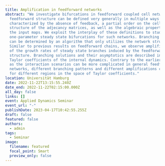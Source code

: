 ```yaml
---
title: Amplification in feedforward networks
abstract: "We investigate bifurcations in feedforward coupled cell networks. The
  feedforward structure can be defined very generally in multiple ways: It is
  characterized by the absence of feedback, a partial order on the cells, the
  structure of the adjecancy matrices, as well as the algebraic properties of
  the input maps. We exploit the interplay of these definitions to study generic
  one-parameter steady state bifurcations for such networks. Branching solutions
  can be determined by an algorithm that only utilizes the network structure.
  Similar to previous results on feedforward chains, we observe amplifications
  of the growth rates of steady state branches induced by the feedforward
  structure. Branching solutions and their asymptotics are described in terms of
  Taylor coefficients of the internal dynamics. Contrary to the earlier results,
  as the interaction scenarios can be more complicated in general feedforward
  networks, different branching patterns and different amplifications can occur
  for different regions in the space of Taylor coefficients."
location: Universität Hamburg
date: 2022-11-22T13:15:55.240Z
date_end: 2022-11-22T02:15:00.000Z
all_day: false
links: []
event: Applied Dynamics Seminar
event_url: "-"
publishDate: 2023-04-17T10:42:55.255Z
draft: false
featured: false
authors:
  - admin
tags:
  - Seminar
image:
  filename: featured
  focal_point: Smart
  preview_only: false
---
```

